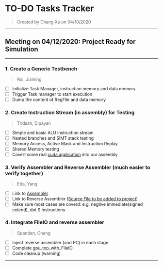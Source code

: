 # TO-DO Tasks Tracker
> Created by Chang Xu on 04/10/2020
---
## Meeting on 04/12/2020: Project Ready for Simulation
---
### 1. Create a Generic Testbench
> Rui, Jiaming
- [ ] Initialize Task Manager, instruction memory and data memory
- [ ] Trigger Task manager to start execution
- [ ] Dump the content of RegFile and data memory
### 2. Create Instruction Stream (in assembly) for Testing
> Tridash, Dipayan
- [ ] Simple and basic ALU instruction stream
- [ ] Nested branches and SIMT stack testing
- [ ] Memory Access, Active Mask and Instruction Replay
- [ ] Shared Memory testing
- [ ] Covert some real [cuda application](../cuda) into our assembly
### 3. Verify Assembler and Reverse Assembler (much easier to verify together)
> Eda, Yang
- [ ] Link to [Assembler](https://github.com/L1ttleFlyyy/EE560-GPU-ISA-Assembler)
- [ ] Link to Reverse Assembler ([Source File to be added to project]())
- [ ] Make sure most cases are coverd: e.g. negtive immediate(signed extend), dot S instructions
### 4. Integrate FileIO and reverse assembler
> Spandan, Chang
- [ ] Inject reverse assembler (and PC) in each stage
- [ ] Complete gpu_top_with_FileIO
- [ ] Code cleanup (warning)
---